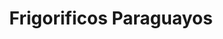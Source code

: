 ---
title: "Frigorificos Paraguayos"
url: /ciudad-del-este/frigorificos-paraguayos/
shop: Lebensmittel
---